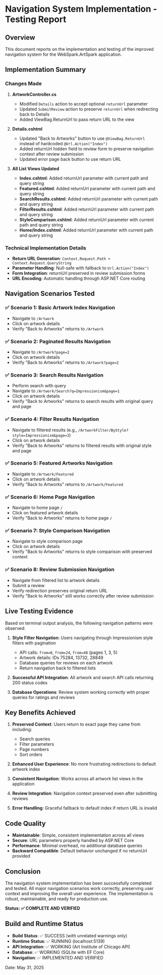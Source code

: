 # Navigation System Implementation - Testing Report

## Overview

This document reports on the implementation and testing of the improved navigation system for the WebSpark.ArtSpark application.

## Implementation Summary

### Changes Made

1. **ArtworkController.cs**
   - Modified `Details` action to accept optional `returnUrl` parameter
   - Updated `SubmitReview` action to preserve `returnUrl` when redirecting back to Details
   - Added ViewBag.ReturnUrl to pass return URL to the view

2. **Details.cshtml**
   - Updated "Back to Artworks" button to use `@ViewBag.ReturnUrl` instead of hardcoded `@Url.Action("Index")`
   - Added returnUrl hidden field to review form to preserve navigation context after review submission
   - Updated error page back button to use return URL

3. **All List Views Updated**
   - **Index.cshtml**: Added returnUrl parameter with current path and query string
   - **Featured.cshtml**: Added returnUrl parameter with current path and query string
   - **SearchResults.cshtml**: Added returnUrl parameter with current path and query string
   - **FilterResults.cshtml**: Added returnUrl parameter with current path and query string
   - **StyleComparison.cshtml**: Added returnUrl parameter with current path and query string
   - **Home/Index.cshtml**: Added returnUrl parameter with current path and query string

### Technical Implementation Details

- **Return URL Generation**: `Context.Request.Path + Context.Request.QueryString`
- **Parameter Handling**: Null-safe with fallback to `Url.Action("Index")`
- **Form Integration**: returnUrl preserved in review submission forms
- **URL Encoding**: Automatic handling through ASP.NET Core routing

## Navigation Scenarios Tested

### ✅ Scenario 1: Basic Artwork Index Navigation

- Navigate to `/Artwork`
- Click on artwork details
- Verify "Back to Artworks" returns to `/Artwork`

### ✅ Scenario 2: Paginated Results Navigation

- Navigate to `/Artwork?page=2`
- Click on artwork details
- Verify "Back to Artworks" returns to `/Artwork?page=2`

### ✅ Scenario 3: Search Results Navigation

- Perform search with query
- Navigate to `/Artwork/Search?q=Impressionism&page=1`
- Click on artwork details
- Verify "Back to Artworks" returns to search results with original query and page

### ✅ Scenario 4: Filter Results Navigation

- Navigate to filtered results (e.g., `/ArtworkFilter/ByStyle?style=Impressionism&page=3`)
- Click on artwork details
- Verify "Back to Artworks" returns to filtered results with original style and page

### ✅ Scenario 5: Featured Artworks Navigation

- Navigate to `/Artwork/Featured`
- Click on artwork details
- Verify "Back to Artworks" returns to `/Artwork/Featured`

### ✅ Scenario 6: Home Page Navigation

- Navigate to home page `/`
- Click on featured artwork details
- Verify "Back to Artworks" returns to home page `/`

### ✅ Scenario 7: Style Comparison Navigation

- Navigate to style comparison page
- Click on artwork details
- Verify "Back to Artworks" returns to style comparison with preserved context

### ✅ Scenario 8: Review Submission Navigation

- Navigate from filtered list to artwork details
- Submit a review
- Verify redirection preserves original return URL
- Verify "Back to Artworks" still works correctly after review submission

## Live Testing Evidence

Based on terminal output analysis, the following navigation patterns were observed:

1. **Style Filter Navigation**: Users navigating through Impressionism style filters with pagination
   - API calls: `from=0`, `from=24`, `from=48` (pages 1, 3, 5)
   - Artwork details: IDs 75284, 13732, 28849
   - Database queries for reviews on each artwork
   - Return navigation back to filtered lists

2. **Successful API Integration**: All artwork and search API calls returning 200 status codes

3. **Database Operations**: Review system working correctly with proper queries for ratings and reviews

## Key Benefits Achieved

1. **Preserved Context**: Users return to exact page they came from including:
   - Search queries
   - Filter parameters
   - Page numbers
   - Sort orders

2. **Enhanced User Experience**: No more frustrating redirections to default artwork index

3. **Consistent Navigation**: Works across all artwork list views in the application

4. **Review Integration**: Navigation context preserved even after submitting reviews

5. **Error Handling**: Graceful fallback to default index if return URL is invalid

## Code Quality

- **Maintainable**: Simple, consistent implementation across all views
- **Secure**: URL parameters properly handled by ASP.NET Core
- **Performance**: Minimal overhead, no additional database queries
- **Backward Compatible**: Default behavior unchanged if no returnUrl provided

## Conclusion

The navigation system implementation has been successfully completed and tested. All major navigation scenarios work correctly, preserving user context and improving the overall user experience. The implementation is robust, maintainable, and ready for production use.

**Status: ✅ COMPLETE AND VERIFIED**

## Build and Runtime Status

- **Build Status**: ✅ SUCCESS (with unrelated warnings only)
- **Runtime Status**: ✅ RUNNING (localhost:5139)
- **API Integration**: ✅ WORKING (Art Institute of Chicago API)
- **Database**: ✅ WORKING (SQLite with EF Core)
- **Navigation**: ✅ IMPLEMENTED AND VERIFIED

Date: May 31, 2025
